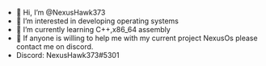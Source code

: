 - 👋 Hi, I’m @NexusHawk373
- 👀 I’m interested in developing operating systems 
- 🌱 I’m currently learning C++,x86_64 assembly
- 💞️ If anyone is willing to help me with my current project NexusOs please contact me on discord.
- Discord: NexusHawk373#5301

<!---
NexusHawk373/NexusHawk373 is a ✨ special ✨ repository because its `README.md` (this file) appears on your GitHub profile.
You can click the Preview link to take a look at your changes.
--->
